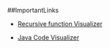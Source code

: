 ##ImportantLinks

- [Recursive function Visualizer](https://recursion.vercel.app/)

- [Java Code Visualizer](https://cscircles.cemc.uwaterloo.ca/java_visualize/#mode=display)
